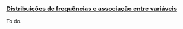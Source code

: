 ### [Distribuições de frequências e associação entre variáveis](#)

<p align="justify">
To do.
</p> 


